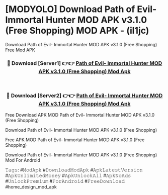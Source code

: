 # [MODYOLO] Download Path of Evil- Immortal Hunter MOD APK v3.1.0 (Free Shopping) MOD APK - (il1jc)
Download Path of Evil- Immortal Hunter MOD APK v3.1.0 (Free Shopping) Free Mod APK

<div align="center">
<h3>🔴 Download [Server1] 👉👉 <a href="https://apk-comot.site?title=Path_of_Evil-_Immortal_Hunter_MOD_APK_v3.1.0_(Free_Shopping)">Path of Evil- Immortal Hunter MOD APK v3.1.0 (Free Shopping) Mod Apk</a></h3><br>

<h3>🔴 Download [Server2] 👉👉 <a href="https://apk-comot.site?title=Path_of_Evil-_Immortal_Hunter_MOD_APK_v3.1.0_(Free_Shopping)">Path of Evil- Immortal Hunter MOD APK v3.1.0 (Free Shopping) Mod Apk</a></h3>
</div>


Free Download APK MOD Path of Evil- Immortal Hunter MOD APK v3.1.0 (Free Shopping)

Download Path of Evil- Immortal Hunter MOD APK v3.1.0 (Free Shopping) 

Free APK MOD Path of Evil- Immortal Hunter MOD APK v3.1.0 (Free Shopping) 

Download Path of Evil- Immortal Hunter MOD APK v3.1.0 (Free Shopping) Mod For Android

𝚃𝚊𝚐𝚜: #𝙼𝚘𝚍𝙰𝚙𝚔 #𝙳𝚘𝚠𝚗𝚕𝚘𝚊𝚍𝙼𝚘𝚍𝙰𝚙𝚔 #𝙰𝚙𝚔𝙻𝚊𝚝𝚎𝚜𝚝𝚅𝚎𝚛𝚜𝚒𝚘𝚗 #𝙰𝚙𝚔𝚄𝚗𝚕𝚒𝚖𝚒𝚝𝚎𝚍𝙼𝚘𝚗𝚎𝚢 #𝙰𝚙𝚔𝚄𝚗𝚕𝚘𝚌𝚔𝙰𝚕𝚕 #𝙰𝚙𝚔𝙽𝚘𝙰𝚍𝚜 #𝚄𝚗𝚕𝚘𝚌𝚔𝙿𝚛𝚎𝚖𝚒𝚞𝚖 #𝙵𝚘𝚛𝙰𝚗𝚍𝚛𝚘𝚒𝚍 #𝙵𝚛𝚎𝚎𝙳𝚘𝚠𝚗𝚕𝚘𝚊𝚍 #home_design_mod_apk